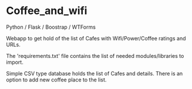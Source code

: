 # Coffee_and_wifi

Python / Flask / Boostrap / WTForms

Webapp to get hold of the list of Cafes with Wifi/Power/Coffee ratings and URLs.

The 'requirements.txt' file contains the list of needed modules/libraries to import.

Simple CSV type database holds the list of Cafes and details. There is an option to add new coffee place to the list.
